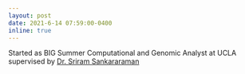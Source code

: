 ```yaml
---
layout: post
date: 2021-6-14 07:59:00-0400
inline: true
---
```


Started as BIG Summer Computational and Genomic Analyst at UCLA supervised by <a href="https://sriramlab.dgsom.ucla.edu/pages/">Dr. Sriram Sankararaman</a>
